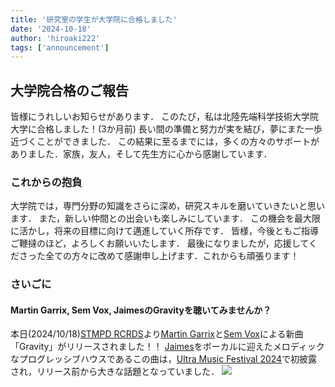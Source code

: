 ```yaml
---
title: '研究室の学生が大学院に合格しました'
date: '2024-10-18'
author: 'hiroaki222'
tags: ['announcement']
---
```


## 大学院合格のご報告
皆様にうれしいお知らせがあります．
このたび，私は北陸先端科学技術大学院大学に合格しました！(3か月前)
長い間の準備と努力が実を結び，夢にまた一歩近づくことができました．
この結果に至るまでには，多くの方々のサポートがありました．家族，友人，そして先生方に心から感謝しています．

### これからの抱負
大学院では，専門分野の知識をさらに深め，研究スキルを磨いていきたいと思います．
また，新しい仲間との出会いも楽しみにしています．
この機会を最大限に活かし，将来の目標に向けて邁進していく所存です．
皆様，今後ともご指導ご鞭撻のほど，よろしくお願いいたします．
最後になりましたが，応援してくださった全ての方々に改めて感謝申し上げます．これからも頑張ります！

### さいごに
#### Martin Garrix, Sem Vox, JaimesのGravityを聴いてみませんか？
本日(2024/10/18)[STMPD RCRDS](https://stmpdrcrds.com/)より[Martin Garrix](https://martingarrix.com/)と[Sem Vox](https://www.youtube.com/@SemVox)による新曲「Gravity」がリリースされました！！
[Jaimes](https://www.instagram.com/jaimesmusic/)をボーカルに迎えたメロディックなプログレッシブハウスであるこの曲は，[Ultra Music Festival 2024](https://www.youtube.com/watch?v=-OSs746YI90&t=2562s)で初披露され，リリース前から大きな話題となっていました．
![](https://a5.mzstatic.com/us/r1000/0/Music211/v4/22/92/ad/2292adf1-2659-9dea-99ec-6c3f7462050e/8721093714460.png)